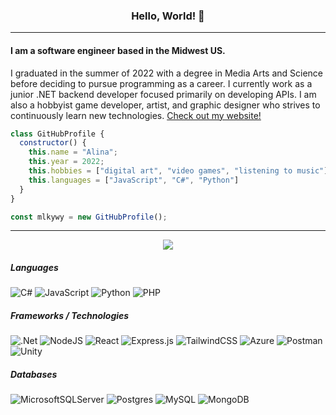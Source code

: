 <h3 align="center">Hello, World! 🚀</h3>

---

#### I am a software engineer based in the Midwest US.

I graduated in the summer of 2022 with a degree in Media Arts and Science before deciding to pursue programming as a career. I currently work as a junior .NET backend developer focused primarily on developing APIs. I am also a hobbyist game developer, artist, and graphic designer who strives to continuously learn new technologies. [Check out my website!](https://www.mlkywy.net/) 

```js
class GitHubProfile {
  constructor() {
    this.name = "Alina";
    this.year = 2022;
    this.hobbies = ["digital art", "video games", "listening to music"];
    this.languages = ["JavaScript", "C#", "Python"]
  }
}

const mlkywy = new GitHubProfile();
```




---
<p align="center">
  <img src="https://github-readme-stats.vercel.app/api?username=mlkywy&hide_border=true&bg_color=000&text_color=fff&title_color=1784a5&icon_color=fc444a&show_icons=true" />
</p>




##### Languages

![C#](https://img.shields.io/badge/c%23-1784a5.svg?style=for-the-badge&logo=c-sharp&logoColor=white) 
![JavaScript](https://img.shields.io/badge/Javascript-fc444a?style=for-the-badge&logo=javascript&logoColor=white)
![Python](https://img.shields.io/badge/python-1784a5?style=for-the-badge&logo=python&logoColor=white)
![PHP](https://img.shields.io/badge/php-fc444a.svg?style=for-the-badge&logo=php&logoColor=white)

##### Frameworks / Technologies
![.Net](https://img.shields.io/badge/.NET-fc444a?style=for-the-badge&logo=.net&logoColor=white)
![NodeJS](https://img.shields.io/badge/node.js-1784a5?style=for-the-badge&logo=node.js&logoColor=white)
![React](https://img.shields.io/badge/React-fc444a?style=for-the-badge&logo=react&logoColor=white)
![Express.js](https://img.shields.io/badge/express.js-1784a5.svg?style=for-the-badge&logo=express&logoColor=%2361DAFB)
![TailwindCSS](https://img.shields.io/badge/tailwindcss-fc444a.svg?style=for-the-badge&logo=tailwind-css&logoColor=white)
![Azure](https://img.shields.io/badge/azure-1784a5.svg?style=for-the-badge&logo=microsoftazure&logoColor=white)
![Postman](https://img.shields.io/badge/Postman-fc444a?style=for-the-badge&logo=postman&logoColor=white)
![Unity](https://img.shields.io/badge/Unity-1784a5?style=for-the-badge&logo=unity&logoColor=white)

##### Databases

![MicrosoftSQLServer](https://img.shields.io/badge/Microsoft%20SQL%20Server-1784a5?style=for-the-badge&logo=microsoft%20sql%20server&logoColor=white)
![Postgres](https://img.shields.io/badge/postgres-fc444a.svg?style=for-the-badge&logo=postgresql&logoColor=white)
![MySQL](https://img.shields.io/badge/mysql-1784a5.svg?style=for-the-badge&logo=mysql&logoColor=white)
![MongoDB](https://img.shields.io/badge/MongoDB-fc444a.svg?style=for-the-badge&logo=mongodb&logoColor=white)





<!--- 
alshei/alshei is a ✨ special ✨ repository because its `README.md` (this file) appears on your GitHub profile.
You can click the Preview link to take a look at your changes.
--->
